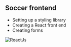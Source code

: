 ## Soccer frontend
* Setting up a styling library
* Creating a React front end
* Creating forms

<img src="https://img.shields.io/badge/-React.JS-blue" alt="ReactJs" />

